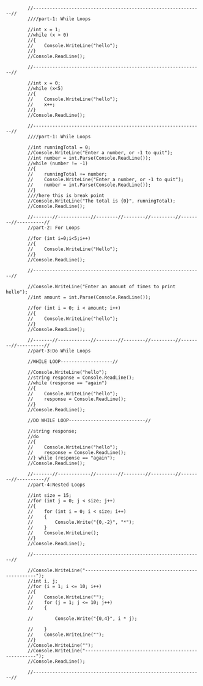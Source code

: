 


            //--------------------------------------------------------------//
            ////part-1: While Loops

            //int x = 1;
            //while (x > 0)
            //{
            //    Console.WriteLine("hello");
            //}
            //Console.ReadLine();

            //--------------------------------------------------------------//

            //int x = 0;
            //while (x<5)
            //{
            //    Console.WriteLine("hello");
            //    x++;
            //}
            //Console.ReadLine();

            //--------------------------------------------------------------//
            ////part-1: While Loops

            //int runningTotal = 0;
            //Console.WriteLine("Enter a number, or -1 to quit");
            //int number = int.Parse(Console.ReadLine());
            //while (number != -1)
            //{
            //    runningTotal += number;
            //    Console.WriteLine("Enter a number, or -1 to quit");
            //    number = int.Parse(Console.ReadLine());
            //}
            ////here this is break point
            //Console.WriteLine("The total is {0}", runningTotal);
            //Console.ReadLine();

            //-------//------------//--------//--------//---------//--------//----------//
            //part-2: For Loops

            //for (int i=0;i<5;i++)
            //{
            //    Console.WriteLine("Hello");
            //}
            //Console.ReadLine();

            //--------------------------------------------------------------//

            //Console.WriteLine("Enter an amount of times to print hello");
            //int amount = int.Parse(Console.ReadLine());

            //for (int i = 0; i < amount; i++)
            //{
            //    Console.WriteLine("hello");
            //}
            //Console.ReadLine();

            //-------//------------//--------//--------//---------//--------//----------//
            //part-3:Do While Loops

            //WHILE LOOP-------------------//

            //Console.WriteLine("hello");
            //string response = Console.ReadLine();
            //while (response == "again")
            //{
            //    Console.WriteLine("hello");
            //    response = Console.ReadLine();
            //}
            //Console.ReadLine();

            //DO WHILE LOOP----------------------------//

            //string response;
            //do
            //{
            //    Console.WriteLine("hello");
            //    response = Console.ReadLine();
            //} while (response == "again");
            //Console.ReadLine();

            //-------//------------//--------//--------//---------//--------//----------//
            //part-4:Nested Loops

            //int size = 15;
            //for (int j = 0; j < size; j++)
            //{
            //    for (int i = 0; i < size; i++)
            //    {
            //        Console.Write("{0,-2}", "*");
            //    }
            //    Console.WriteLine();
            //}
            //Console.ReadLine();

            //--------------------------------------------------------------//

            //Console.WriteLine("----------------------------------------------------");
            //int i, j;
            //for (i = 1; i <= 10; i++)
            //{
            //    Console.WriteLine("");
            //    for (j = 1; j <= 10; j++)
            //    {

            //        Console.Write("{0,4}", i * j);

            //    }
            //    Console.WriteLine("");
            //}
            //Console.WriteLine("");
            //Console.WriteLine("----------------------------------------------------");
            //Console.ReadLine();

            //--------------------------------------------------------------//
